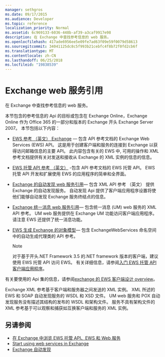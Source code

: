 ```yaml
---
manager: sethgros
ms.date: 09/17/2015
ms.audience: Developer
ms.topic: reference
localization_priority: Normal
ms.assetid: 6c969133-6036-448b-af39-a3caf9917e98
description: 在 Exchange 中查找参考信息的 web 服务。
ms.openlocfilehash: 417ade6956ee5e09fe7ad63f09e59f0079d58613
ms.sourcegitcommit: 34041125dc8c5f993b21cebfc4f8b72f0fd2cb6f
ms.translationtype: MT
ms.contentlocale: zh-CN
ms.lasthandoff: 06/25/2018
ms.locfileid: "19838539"
---
```

# <a name="web-services-reference-for-exchange"></a>Exchange web 服务引用

在 Exchange 中查找参考信息的 web 服务。
  
本节包含的参考信息的 Api 的目标或包含在 Exchange Online，Exchange Online 作为 Office 365 的一部分和版本的 Exchange 开头 Exchange Server 2007。 本节包括以下内容：
  
- [EWS 参考 （英文） Exchange](ews-reference-for-exchange.md) — 包含 API 参考文档的 Exchange Web Services (EWS) API。 这是用于创建客户端和服务的连接到 Exchange 以获得访问邮箱信息的主要 API。 此内容包含有关的 EWS 中, 可用的操作和 XML 参考文档提供有关对发送和接收从 Exchange 的 XML 实例的信息的信息。 
    
- [EWS 托管 API 参考 （英文）](http://msdn.microsoft.com/library/c6ca36f4-a67c-4e3c-aae7-9ead7b704e15%28Office.15%29.aspx) -包含 API 参考文档的 EWS 托管 API。 EWS 托管 API 开发和扩展使用 EWS 的应用程序的简单和全界面。 
    
- [Exchange 的自动发现 web 服务引用](autodiscover-web-service-reference-for-exchange.md)— 包含 XML API 参考 （英文） 提供 Exchange 的自动发现服务。 自动发现 Api 提供了客户端应用程序设置将使他们能够自动发现 Exchange 服务终结点的信息。 
    
- [Exchange 统一消息 web 服务引用](unified-messaging-web-service-reference-for-exchange.md)— 包含统一消息 (UM) web 服务的 XML API 参考。 UM web 服务提供在 Exchange UM 功能访问客户端应用程序。 请注意 EWS 还提供了统一消息功能。 
    
- [EWS 生成 Exchange 的对象模型](http://msdn.microsoft.com/library/67d7d831-9c53-46da-80e4-18f562e71284%28Office.15%29.aspx)— 包含 ExchangeWebServices 命名空间中的自动生成代理类的 API 参考。 
    
    > [!NOTE]
    > 对于基于开头.NET Framework 3.5 的.NET framework 版本的客户端，建议使用 EWS 托管 API 访问 EWS。 有关详细信息，请参阅[入门 EWS 托管 API 客户端应用程序](http://msdn.microsoft.com/library/c2267733-6f4f-49e5-9614-1e4a24c3af1a%28Office.15%29.aspx)。 
  
有关要使用的 Api 集的信息，请参阅[exchange 的 EWS 客户端设计 overview](http://msdn.microsoft.com/library/b26f67aa-7c66-4d7d-98b3-746f26ab37f4%28Office.15%29.aspx)。
  
Exchange XML 参考基于客户端和服务器之间发送的 XML 实例。 XML 所述的 EWS 和 SOAP 自动发现服务的 WSDL 和 XSD 文件。 UM web 服务和 POX 自动发现服务没有描述其结构的发布的 WSDL 和架构文件。 服务不具有架构文件的 XML 参考基于可以观察和捕获如互换客户端和服务的 XML 实例。
  
## <a name="see-also"></a>另请参阅

- [在 Exchange 中浏览 EWS 托管 API、EWS 和 Web 服务](../exchange-web-services/explore-the-ews-managed-api-ews-and-web-services-in-exchange.md)
- [Start using web services in Exchange](../exchange-web-services/start-using-web-services-in-exchange.md)
- [Exchange 自动发现](../exchange-web-services/autodiscover-for-exchange.md)
    

